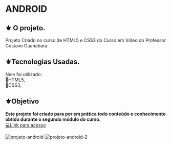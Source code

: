 
# ANDROID


##  ⚜️ O projeto.
<p>Projeto Criado no curso de HTML5 e CSS3 do Curso em Vídeo do Professor Gustavo Guanabara.</p>

##  ⚜️Tecnologias Usadas.
<p>Nele foi utilizado:
<br>
🔺HTML5, <br>
🔺CSS3, <br>
 
 ##  ⚜️Objetivo <br>
<strong>Este projeto foi criado para por em prática todo conteúdo e conhecimento obtido durante o segundo módulo do curso. </strong>
<br>
<a href="https://maferrs.github.io/projeto-android/"> 💻Link para acesso </a>




![projeto-android](https://user-images.githubusercontent.com/90789503/171972191-c58c3829-c822-4446-aaa0-5344e3426a43.png) ![projeto-android-2](https://user-images.githubusercontent.com/90789503/171972194-53211e66-5871-436c-8e0a-4bbc940ec1c4.png)
